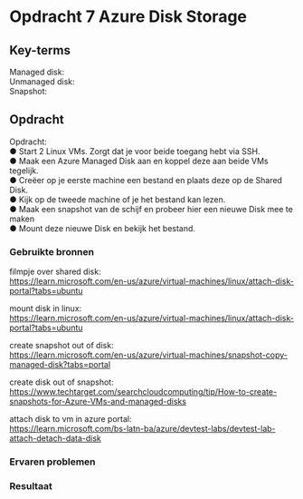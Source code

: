 # Opdracht 7 Azure Disk Storage


## Key-terms
Managed disk:  
Unmanaged disk:  
Snapshot:  




## Opdracht
Opdracht:  
●	Start 2 Linux VMs. Zorgt dat je voor beide toegang hebt via SSH.  
●	Maak een Azure Managed Disk aan en koppel deze aan beide VMs tegelijk.  
●	Creëer op je eerste machine een bestand en plaats deze op de Shared Disk.  
●	Kijk op de tweede machine of je het bestand kan lezen.  
●	Maak een snapshot van de schijf en probeer hier een nieuwe Disk mee te maken  
●	Mount deze nieuwe Disk en bekijk het bestand. 


### Gebruikte bronnen  

filmpje over shared disk:  
https://learn.microsoft.com/en-us/azure/virtual-machines/linux/attach-disk-portal?tabs=ubuntu

mount disk in linux:  
https://learn.microsoft.com/en-us/azure/virtual-machines/linux/attach-disk-portal?tabs=ubuntu    

create snapshot out of disk:  
https://learn.microsoft.com/en-us/azure/virtual-machines/snapshot-copy-managed-disk?tabs=portal

create disk out of snapshot:  
https://www.techtarget.com/searchcloudcomputing/tip/How-to-create-snapshots-for-Azure-VMs-and-managed-disks  

attach disk to vm in azure portal:   
https://learn.microsoft.com/bs-latn-ba/azure/devtest-labs/devtest-lab-attach-detach-data-disk

### Ervaren problemen


### Resultaat
